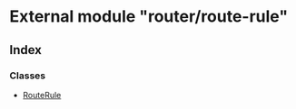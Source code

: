 # External module "router/route-rule"


## Index

### Classes
* [RouteRule](../classes/_router_route_rule_.routerule.md)

